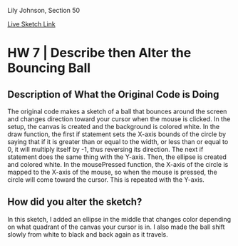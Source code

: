 Lily Johnson, Section 50

[Live Sketch Link](file:///Users/lily/Documents/paperz/Creative%20Coding/creativecoding-work/coursework/hw-7/index.html)

# HW 7 | Describe then Alter the Bouncing Ball

## Description of What the Original Code is Doing

The original code makes a sketch of a ball that bounces around the screen and changes direction toward your cursor when the mouse is clicked. In the setup, the canvas is created and the background is colored white. In the draw function, the first if statement sets the X-axis bounds of the circle by saying that if it is greater than or equal to the width, or less than or equal to 0, it will multiply itself by -1, thus reversing its direction. The next if statement does the same thing with the Y-axis. Then, the ellipse is created and colored white. In the mousePressed function, the X-axis of the circle is mapped to the X-axis of the mouse, so when the mouse is pressed, the circle will come toward the cursor. This is repeated with the Y-axis.

## How did you alter the sketch?

In this sketch, I added an ellipse in the middle that changes color depending on what quadrant of the canvas your cursor is in. I also made the ball shift slowly from white to black and back again as it travels.
